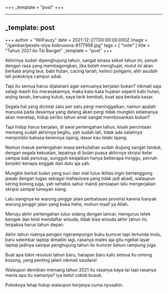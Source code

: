 +++
_template = "post"
+++


---
_template: post
---

+++
author = "WilFauzy"
date = 2021-12-27T00:00:00.000Z
image = "/gambar/pexels-olya-kobruseva-8177958.jpg"
tags = [ "note" ]
title = "Tahun 2021 itu Tai Banget"
_template = "post"
+++

Akhirnya sudah dipenghujung tahun, sangat terasa sekali tahun ini, penuh dengan rasa yang membagongkan, jika boleh menghujat, mulut ini akan berkata anjing laut, babi hutan, cacing tanah, kelinci poligami, ahh asudah lah pokoknya campur aduk.

Tapi itu semua harus dijalanani agar semuanya berjalan bukan? nikmati saja selagi masih bis merasakannya, maka kata-kata hujatan seperti babi hutan, anjing tanah, beruang kutub, saya tarik kembali, buat apa berkata kasar.

Segala hal yang dicintai satu per satu pergi meninggalkan, namun apalah manusia pada dasarnya yang datang akan pergi tidak mungkin selamanya akan menetap, hidup seribu tahun amat sangat membosankan bukan?

Tapi hidup harus berjalan, di awal pertengahan tahun, kisah percintaan memang sudah akhirnya begitu, yah sudah lah, tidak ada salahnya menjomblo bahasa kerennya lajang, dasar kau lelaki lajang.

Namun masuk pertengahan masa perkuliahan sudah diujung sangat tanduk, dengan segala kekuatan, tepatnya di bulan puasa akhirnya skripsi kelar sampai bab penutup, sungguh keajaiban hanya beberapa minggu, pernah berpikir kenapa enggak dari dulu aja yah.

Mungkin berkat bulan yang suci dan niat tulus ikhlas ingin bertanggung jawab dengan tugas sebagai mahasiswa yang tidak jadi abadi, walaupun sering bolong juga, yah sehabis sahur mandi persiapan lalu mengerjakan skripsi sampai lumayan siang.

Lalu siangnya ke warung pinggir jalan perbatasan provinsi karena banyak warung pinggir jalan yang buka hehe, mohon maaf ya Allah.

Menuju akhir pertengahan lulus sidang dengan lancar, mengurus tetek bengek dan telat mendaftar wisuda, tidak bisa wisuda akhir tahun ini, terpaksa harus tahun depan.

Akhir tahun niatnya pengen ngerampungin buku kumcer tapi tertunda mulu, baru selembar laptop dimatiin lagi, rasanya males aja gitu ngeliat layar laptop jadinya sampai penghujung tahun itu kumcer belum rampung juga.

Buat apa bikin resolusi tahun baru, harapan baru kalo semua itu omong kosong, yang penting jalani nikmati saudara!

Walaupun demikian memang tahun 2021 itu rasanya kaya tai tapi rasanya manis apa itu namanya? iya betul coklat busuk.

Pokoknya tetap hidup walaupun kerjanya cuma nyusahin.
